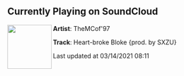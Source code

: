 ## Currently Playing on SoundCloud

[<img align="left" width="100" src="https://i1.sndcdn.com/artworks-bkSoF6zIOX0ELkNh-wXbd6w-t500x500.jpg">](https://soundcloud.com/mcof97/heart-broke-bloke-prod-by-sxzu)

**Artist**: TheMCof'97 

**Track**: Heart-broke Bloke {prod. by SXZU}

Last updated at 03/14/2021 08:11
